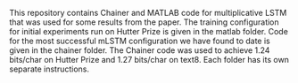 This repository contains Chainer and MATLAB code for multiplicative LSTM that was used for some results from the paper. The training configuration for initial experiments run on Hutter Prize is given in the matlab folder. Code for the most successful mLSTM configuration we have found to date is given in the chainer folder. The Chainer code was used to achieve 1.24 bits/char on Hutter Prize and 1.27 bits/char on text8. Each folder has its own separate instructions.














